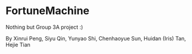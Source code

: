 # FortuneMachine
Nothing but Group 3A project :)

By Xinrui Peng, Siyu Qin, Yunyao Shi, Chenhaoyue Sun, Huidan (Iris) Tan, Hejie Tian